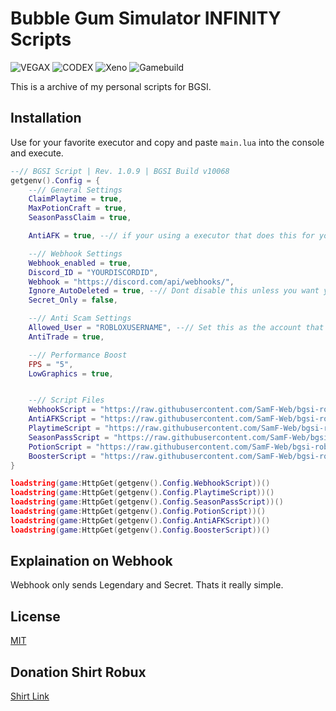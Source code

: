 # Bubble Gum Simulator INFINITY Scripts
![VEGAX](https://badge.ttsalpha.com/api?icon=android&label=VEGAX&status=WORKING&color=2bc440&iconColor=ffffff) ![CODEX](https://badge.ttsalpha.com/api?icon=android&label=CODEX&status=WORKING&color=2bc440&iconColor=ffffff) ![Xeno](https://badge.ttsalpha.com/api?icon=nvidia&label=Xeno&status=WORKING&color=2bc440&iconColor=ffffff) ![Gamebuild](https://badge.ttsalpha.com/api?icon=wegame&label=Gamebuild&status=v10012&iconColor=ffffff)


This is a archive of my personal scripts for BGSI.

## Installation

Use for your favorite executor and copy and paste `main.lua` into the console and execute.

```lua
--// BGSI Script | Rev. 1.0.9 | BGSI Build v10068
getgenv().Config = {
    --// General Settings
    ClaimPlaytime = true,
    MaxPotionCraft = true,
    SeasonPassClaim = true,

    AntiAFK = true, --// if your using a executor that does this for you disable it. [delta auto removes afk]

    --// Webhook Settings
    Webhook_enabled = true,
    Discord_ID = "YOURDISCORDID",
    Webhook = "https://discord.com/api/webhooks/",
    Ignore_AutoDeleted = true, --// Dont disable this unless you want your webhook flooded
    Secret_Only = false,

    --// Anti Scam Settings
    Allowed_User = "ROBLOXUSERNAME", --// Set this as the account that could trade with you.
    AntiTrade = true,

    --// Performance Boost
    FPS = "5",
    LowGraphics = true,


    --// Script Files
    WebhookScript = "https://raw.githubusercontent.com/SamF-Web/bgsi-roblox-scripts/refs/heads/main/webhook.lua",
    AntiAFKScript = "https://raw.githubusercontent.com/SamF-Web/bgsi-roblox-scripts/refs/heads/main/antiafk.lua",
    PlaytimeScript = "https://raw.githubusercontent.com/SamF-Web/bgsi-roblox-scripts/refs/heads/main/playtime.lua",
    SeasonPassScript = "https://raw.githubusercontent.com/SamF-Web/bgsi-roblox-scripts/refs/heads/main/seasonpass.lua",
    PotionScript = "https://raw.githubusercontent.com/SamF-Web/bgsi-roblox-scripts/refs/heads/main/potioncraft.lua",
    BoosterScript = "https://raw.githubusercontent.com/SamF-Web/bgsi-roblox-scripts/refs/heads/main/booster.lua",
}

loadstring(game:HttpGet(getgenv().Config.WebhookScript))()
loadstring(game:HttpGet(getgenv().Config.PlaytimeScript))()
loadstring(game:HttpGet(getgenv().Config.SeasonPassScript))()
loadstring(game:HttpGet(getgenv().Config.PotionScript))()
loadstring(game:HttpGet(getgenv().Config.AntiAFKScript))()
loadstring(game:HttpGet(getgenv().Config.BoosterScript))()
```


## Explaination on Webhook
Webhook only sends Legendary and Secret. Thats it really simple.


## License

[MIT](https://choosealicense.com/licenses/mit/)


## Donation Shirt Robux
[Shirt Link](https://www.roblox.com/catalog/71032498937806/chiller)
